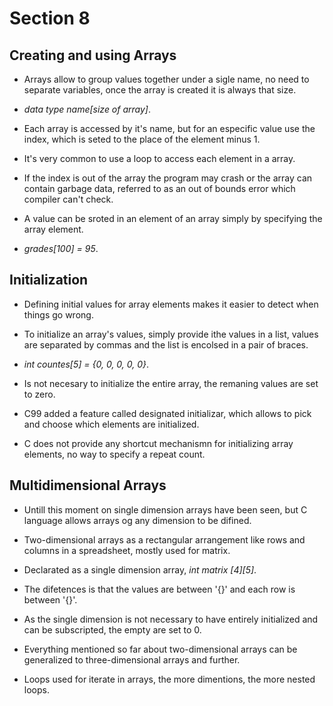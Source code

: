 # Section 8

## Creating and using Arrays

- Arrays allow to group values together under a sigle name, no need to separate
  variables, once the array is created it is always that size.

- *data type name[size of array]*.

- Each array is accessed by it's name, but for an especific value use the index,
  which is seted to the place of the element minus 1.

- It's very common to use a loop to access each element in a array.

- If the index is out of the array the program may crash or the array can contain
  garbage data, referred to as an out of bounds error which compiler can't check.

- A value can be sroted in an element of an array simply by specifying the array
  element.

- *grades[100] = 95*.

## Initialization

- Defining initial values for array elements makes it easier to detect when things
  go wrong.

- To initialize an array's values, simply provide ithe values in a list, values 
  are separated by commas and the list is encolsed in a pair of braces.

- *int countes[5] = {0, 0, 0, 0, 0}*.

- Is not necesary to initialize the entire array, the remaning values are set to
  zero.

- C99 added a feature called designated initializar, which allows to pick and
  choose which elements are initialized.

- C does not provide any shortcut mechanismn for initializing array elements, no
  way to specify a repeat count.

## Multidimensional Arrays

- Untill this moment on single dimension arrays have been seen, but C language
  allows arrays og any dimension to be difined.

- Two-dimensional arrays as a rectangular arrangement like rows and columns in a
  spreadsheet, mostly used for matrix.

- Declarated as a single dimension array, *int matrix [4][5]*.

- The difetences is that the values are between '{}' and each row is between '{}'.

- As the single dimension is not necessary to have entirely initialized and can be 
  subscripted, the empty are set to 0.

- Everything mentioned so far about two-dimensional arrays can be generalized to 
  three-dimensional arrays and further.

- Loops used for iterate in arrays, the more dimentions, the more nested loops.
